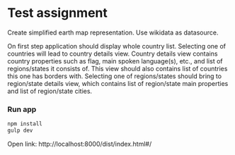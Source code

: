 # Test assignment

Create simplified earth map representation. Use wikidata as datasource.

On first step application should display whole country list. Selecting one of countries will lead to country details view. Country details view contains country properties such as flag, main spoken language(s), etc., and list of regions/states it consists of. This view should also contains list of countries this one has borders with. Selecting one of regions/states should bring to region/state details view, which contains list of region/state main properties and list of region/state cities.

### Run app
```sh
npm install
gulp dev
```

Open link: http://localhost:8000/dist/index.html#/
